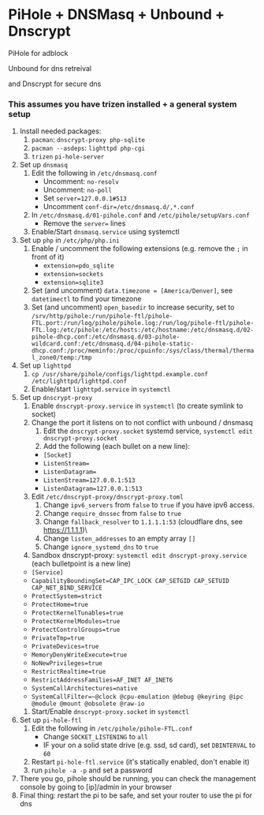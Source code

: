 # PiHole + DNSMasq + Unbound + Dnscrypt
PiHole for adblock

Unbound for dns retreival

and Dnscrypt for secure dns

### This assumes you have trizen installed + a general system setup

1) Install needed packages:
    1) ```pacman```: ```dnscrypt-proxy php-sqlite```
    1) ```pacman --asdeps```: ```lighttpd php-cgi```
    1) ```trizen``` ```pi-hole-server```
1) Set up ```dnsmasq```
    1) Edit the following in ```/etc/dnsmasq.conf```
        * Uncomment: `no-resolv`
        * Uncomment: `no-poll`
        * Set ```server=127.0.0.1#513```
        * Uncomment ```conf-dir=/etc/dnsmasq.d/,*.conf```
    1) In `/etc/dnsmasq.d/01-pihole.conf` and ```/etc/pihole/setupVars.conf```
        * Remove the `server=` lines
    1) Enable/Start ```dnsmasq.service``` using systemctl
1) Set up ```php``` in ```/etc/php/php.ini```
   1) Enable / uncomment the following extensions (e.g. remove the ```;``` in front of it)
       * ```extension=pdo_sqlite```
       * ```extension=sockets```
       * ```extension=sqlite3```
    1) Set (and uncomment) ```data.timezone = [America/Denver]```, see ```datetimectl``` to find your timezone
    1) Set (and uncomment) ```open_basedir``` to increase security, set to ```/srv/http/pihole:/run/pihole-ftl/pihole-FTL.port:/run/log/pihole/pihole.log:/run/log/pihole-ftl/pihole-FTL.log:/etc/pihole:/etc/hosts:/etc/hostname:/etc/dnsmasq.d/02-pihole-dhcp.conf:/etc/dnsmasq.d/03-pihole-wildcard.conf:/etc/dnsmasq.d/04-pihole-static-dhcp.conf:/proc/meminfo:/proc/cpuinfo:/sys/class/thermal/thermal_zone0/temp:/tmp```
1) Set up ```lighttpd```
    1) ```cp /usr/share/pihole/configs/lighttpd.example.conf /etc/lighttpd/lighttpd.conf```
    1) Enable/start ```lighttpd.service``` in ```systemctl```
1) Set up ```dnscrypt-proxy```
    1) Enable ```dnscrypt-proxy.service``` in ```systemctl``` (to create symlink to socket)
    1) Change the port it listens on to not conflict with unbound / dnsmasq
        1) Edit the ```dnscrypt-proxy.socket``` systemd service, ```systemctl edit dnscrypt-proxy.socket```
        1) Add the following (each bullet on a new line):
          * `[Socket]`
          * `ListenStream=`
          * `ListenDatagram=`
          * `ListenStream=127.0.0.1:513`
          * `ListenDatagram=127.0.0.1:513`
    1) Edit ```/etc/dnscrypt-proxy/dnscrypt-proxy.toml```
        1) Change ```ipv6_servers``` from ```false``` to ```true``` if you have ipv6 access.
        1) Change ```require_dnssec``` from ```false``` to ```true```
        1) Change ```fallback_resolver``` to ```1.1.1.1:53``` (cloudflare dns, see https://1.1.1.1)\
        1) Change ```listen_addresses``` to an empty array ```[]```
        1) Change `ignore_systemd_dns` to `true`
    1) Sandbox dnscrypt-proxy: `systemctl edit dnscrypt-proxy.service` (each bulletpoint is a new line)
      * `[Service]`
      * `CapabilityBoundingSet=CAP_IPC_LOCK CAP_SETGID CAP_SETUID CAP_NET_BIND_SERVICE`
      * `ProtectSystem=strict`
      * `ProtectHome=true`
      * `ProtectKernelTunables=true`
      * `ProtectKernelModules=true`
      * `ProtectControlGroups=true`
      * `PrivateTmp=true`
      * `PrivateDevices=true`
      * `MemoryDenyWriteExecute=true`
      * `NoNewPrivileges=true`
      * `RestrictRealtime=true`
      * `RestrictAddressFamilies=AF_INET AF_INET6`
      * `SystemCallArchitectures=native`
      * `SystemCallFilter=~@clock @cpu-emulation @debug @keyring @ipc @module @mount @obsolete @raw-io`
    1) Start/Enable ```dnscrypt-proxy.socket``` in ```systemctl```
1) Set up ```pi-hole-ftl```
    1) Edit the following in ```/etc/pihole/pihole-FTL.conf```
        * Change ```SOCKET_LISTENING``` to ```all```
        * IF your on a solid state drive (e.g. ssd, sd card), set ```DBINTERVAL``` to ```60```
    1) Restart ```pi-hole-ftl.service``` (it's statically enabled, don't enable it)
    1) run ```pihole -a -p``` and set a password
1) There you go, pihole should be running, you can check the management console by going to [ip]/admin in your browser
1) Final thing: restart the pi to be safe, and set your router to use the pi for dns
